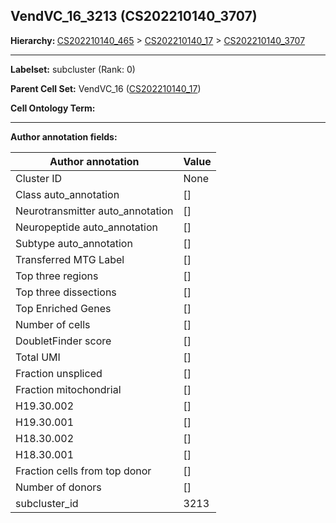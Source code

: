 ## VendVC_16_3213 (CS202210140_3707)
<b>Hierarchy: </b>
[CS202210140_465](https://purl.brain-bican.org/taxonomy/CS202210140#CS202210140_465) >
[CS202210140_17](https://purl.brain-bican.org/taxonomy/CS202210140#CS202210140_17) >
[CS202210140_3707](https://purl.brain-bican.org/taxonomy/CS202210140#CS202210140_3707)

---


**Labelset:** subcluster (Rank: 0)

**Parent Cell Set:** VendVC_16 ([CS202210140_17](https://purl.brain-bican.org/taxonomy/CS202210140#CS202210140_17))



**Cell Ontology Term:** 

[MARKER GENES.]: #


---

[TRANSFERRED ANNOTATIONS.]: #


[AUTHOR ANNOTATION FIELDS.]: #


**Author annotation fields:**

| Author annotation | Value |
|-------------------|-------|
|Cluster ID|None|
|Class auto_annotation|[]|
|Neurotransmitter auto_annotation|[]|
|Neuropeptide auto_annotation|[]|
|Subtype auto_annotation|[]|
|Transferred MTG Label|[]|
|Top three regions|[]|
|Top three dissections|[]|
|Top Enriched Genes|[]|
|Number of cells|[]|
|DoubletFinder score|[]|
|Total UMI|[]|
|Fraction unspliced|[]|
|Fraction mitochondrial|[]|
|H19.30.002|[]|
|H19.30.001|[]|
|H18.30.002|[]|
|H18.30.001|[]|
|Fraction cells from top donor|[]|
|Number of donors|[]|
|subcluster_id|3213|
